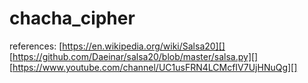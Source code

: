 
# chacha_cipher

references: [https://en.wikipedia.org/wiki/Salsa20][]
            [https://github.com/Daeinar/salsa20/blob/master/salsa.py][]
            [https://www.youtube.com/channel/UC1usFRN4LCMcfIV7UjHNuQg][]
